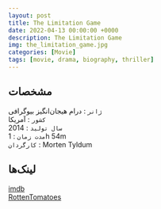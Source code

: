```yaml
---
layout: post
title: The Limitation Game
date: 2022-04-13 00:00:00 +0000
description: The Limitation Game
img: the_limitation_game.jpg
categories: [Movie]
tags: [movie, drama, biography, thriller]
---
```


## مشخصات

`ژانر` : درام هیجان‌انگیز بیوگرافی  
`کشور` : آمریکا  
`سال تولید` : 2014  
`مدت زمان` : 1h 54m  
`کارگردان` : Morten Tyldum

## لینک‌ها

[imdb](https://www.imdb.com/title/tt2084970/)  
[RottenTomatoes](https://www.rottentomatoes.com/m/the_imitation_game)  